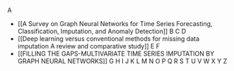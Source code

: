 A
+ [[A Survey on Graph Neural Networks for Time Series Forecasting, Classification, Imputation, and Anomaly Detection]]
B
C
D
+ [[Deep learning versus conventional methods for missing data imputation A review and comparative study]]
E
F
+ [[FILLING THE GAPS-MULTIVARIATE TIME SERIES IMPUTATION BY GRAPH NEURAL NETWORKS]]
G
H
I
J
K
L
M
N
O
P
Q
R
S
T
U
V
W
X
Y
Z
